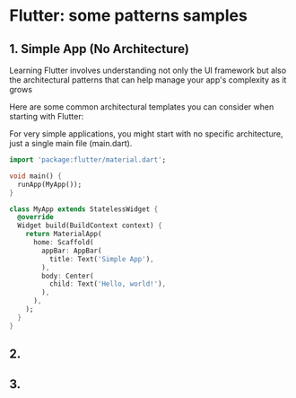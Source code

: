 # Flutter: some patterns samples



## 1. Simple App (No Architecture)

Learning Flutter involves understanding not only the UI framework but also the architectural patterns that can help manage your app's complexity as it grows

Here are some common architectural templates you can consider when starting with Flutter:

For very simple applications, you might start with no specific architecture, just a single main file (main.dart).

```dart
import 'package:flutter/material.dart';

void main() {
  runApp(MyApp());
}

class MyApp extends StatelessWidget {
  @override
  Widget build(BuildContext context) {
    return MaterialApp(
      home: Scaffold(
        appBar: AppBar(
          title: Text('Simple App'),
        ),
        body: Center(
          child: Text('Hello, world!'),
        ),
      ),
    );
  }
}
```

## 2. 


## 3. 
